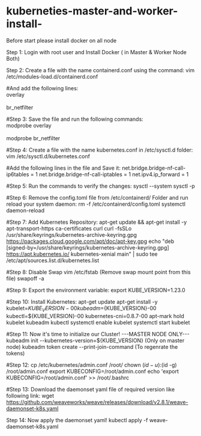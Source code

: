 # kuberneties-master-and-worker-install-
Before start please install docker on all node 

Step 1: Login with root user and Install Docker ( in Master & Worker Node Both)

Step 2:  Create a file with the name containerd.conf using the command:
vim /etc/modules-load.d/containerd.conf

#And add the following lines:
<br>overlay<br>
<br>br_netfilter<br>

#Step 3: Save the file and run the following commands:
<br>modprobe overlay<br>
<br>modprobe br_netfilter<br>

#Step 4: Create a file with the name kubernetes.conf in /etc/sysctl.d folder:
vim /etc/sysctl.d/kubernetes.conf

#Add the following lines in the file and Save it:
net.bridge.bridge-nf-call-ip6tables = 1
net.bridge.bridge-nf-call-iptables = 1
net.ipv4.ip_forward = 1

#Step 5: Run the commands to verify the changes:
sysctl --system
sysctl -p

#Step 6: Remove the config.toml file from /etc/containerd/ Folder and run reload your system daemon:
rm -f /etc/containerd/config.toml
systemctl daemon-reload

#Step 7: Add Kubernetes Repository:
apt-get update && apt-get install -y apt-transport-https ca-certificates curl
curl -fsSLo /usr/share/keyrings/kubernetes-archive-keyring.gpg https://packages.cloud.google.com/apt/doc/apt-key.gpg
echo "deb [signed-by=/usr/share/keyrings/kubernetes-archive-keyring.gpg] https://apt.kubernetes.io/ kubernetes-xenial main" | sudo tee /etc/apt/sources.list.d/kubernetes.list

#Step 8: Disable Swap
vim /etc/fstab    (Remove swap mount point from this file)
swapoff -a

#Step 9: Export the environment variable:
export KUBE_VERSION=1.23.0

#Step 10: Install Kubernetes:
apt-get update
apt-get install -y kubelet=${KUBE_VERSION}-00 kubeadm=${KUBE_VERSION}-00 kubectl=${KUBE_VERSION}-00 kubernetes-cni=0.8.7-00
apt-mark hold kubelet kubeadm kubectl
systemctl enable kubelet
systemctl start kubelet

#Step 11: Now it's time to initialize our Cluster!
---MASTER NODE ONLY---
kubeadm init --kubernetes-version=${KUBE_VERSION} (Only on master node)
kubeadm token create --print-join-command (To regenrate the tokens)

#Step 12:
cp /etc/kubernetes/admin.conf /root/
chown $(id -u):$(id -g) /root/admin.conf
export KUBECONFIG=/root/admin.conf
echo 'export KUBECONFIG=/root/admin.conf' >> /root/.bashrc

#Step 13: Download the daemonset yaml file of required version like following link:
wget https://github.com/weaveworks/weave/releases/download/v2.8.1/weave-daemonset-k8s.yaml

Step 14: Now apply the daemonset yaml!
kubectl apply -f weave-daemonset-k8s.yaml
